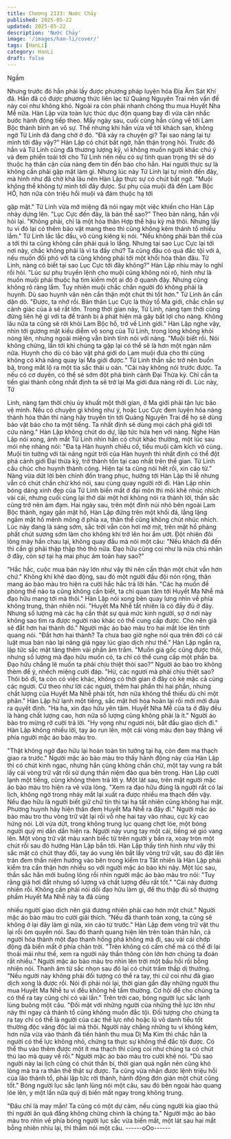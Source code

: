 ```yaml
---
title: Chương 2133: Nước Chảy
published: 2025-05-22
updated: 2025-05-22
description: 'Nước Chảy'
image: '/images/han-li/cover/'
tags: [HanLi]
category: HanLi
draft: false
---
```


Ngầm

Nhưng trước đó hắn phải lấy được phương pháp luyện hóa Địa
Âm Sát Khí đã.
Hắn đã có được phương thức liên lạc từ Quảng Nguyên Trai nên
vấn đề này coi như không khó. Ngoài ra còn phải nhanh chóng
thu mua Huyết Nha Mễ nữa.
Hàn Lập vừa toàn lực thúc dục độn quang bay đi vừa cân nhắc
bước hành động tiếp theo.
Mấy ngày sau, cuối cùng hắn cũng về tới Lam Bộc thành bình an
vô sự.
Thế nhưng khi hắn vừa về tới khách sạn, không ngờ Tử Linh đã
đang chờ ở đó.
"Đã xảy ra chuyện gì? Tại sao nàng lại tự mình tới đây vậy?" Hàn
Lập có chút bất ngờ, hắn thận trọng hỏi.
Trước đó hắn và Tử Linh cũng đã thương lượng kỹ, vì không
muốn người khác chú ý và đem phiền toái tới cho Tử Linh nên
nếu có sự tình quan trọng thì sẽ do thuộc hạ thân cận của nàng
đem tín đến báo cho hắn.
Hai người thực sự là không cần phải gặp mặt làm gì.
Nhưng lúc này Tử Linh lại tự mình đến đây, mà hình như đã chờ
khá lâu nên Hàn Lập thực sự có chút bất ngờ.
"Muội không thể không tự mình tới đây được. Sư phụ của muội đã
đến Lam Bộc HỒ, hơn nữa còn triệu hồi muội và đám thuộc hạ tới

gặp mặt." Tử Linh vừa mở miệng đã nói ngay một việc khiến cho
Hàn Lập nhảy dựng lên.
"Lục Cực đến đây, là bản thể sao?" Theo bản năng, hắn vội hỏi
lại.
"Không phải, chỉ là một hóa thân Hợp thể hậu kỳ mà thôi. Nhưng
lấy tu vi đó lại có thêm bảo vật mang theo thì cũng không kém
thánh tổ nhiều lắm." Tử Linh lắc lắc đầu, vô cùng kiêng kị nói.
"Nếu không phải bản thể của a tới thì ta cũng không cần phải quá
lo lắng. Nhưng tại sao Lục Cực lại tới nơi này, chắc không phải là
vì ta đấy chứ? Ta cũng đâu có quá đắc tội với ả, nếu muốn đối
phó với ta cũng không phái tới một khối hóa thân đâu. Tử Linh,
nàng có biết tại sao Lục Cực tới đây không?" Hàn Lập nhíu mày
lo nghĩ rồi hỏi.
"Lúc sư phụ truyền lệnh cho muội cũng không nói rõ, hình như là
muốn muội phái thuộc hạ tìm kiếm một ai đó ở quanh đây. Nhưng
cũng không rõ ràng lắm. Tuy nhiên muội chắc chắn người đó
không phải là huynh. Dù sao huynh vân nên cẩn thận một chút thì
tốt hơn." Tử Linh ân cần dặn dò.
"Được, ta nhớ rồi. Bản thân Lục Cực là thủy tổ Ma giới, chắc chắn
sự cảnh giác của ả sẽ rất lớn. Trong thời gian này, Tử Linh, nàng
tạm thời cũng đừng liên hệ gì với ta để tránh bị ả phát hiện mà
gây bất lợi cho nàng. Không lâu nữa ta cũng sẽ rời khỏi Lam Bộc
hồ, trở về Linh giới." Hàn Lập nghe vậy, nhìn tới gương mặt kiều
diễm vô song của Tử Linh, trong lòng không khỏi nóng lên, nhưng
ngoài miệng vẫn bình tĩnh nói với nàng.
"Muội biết rồi. Nói không chừng, lần tới khi chúng ta gặp lại có thể
sẽ là hơn một ngàn năm nữa. Huynh cho dù có bảo vật phá giới
do Lam muội đưa cho thì cũng không có khả năng quay lại Ma
giới được." Tử Linh thần sắc trở nên buồn bã, trong mắt lộ ra một
tia sắc thái u oán.
"Cái này không nói trước được. Ta nếu có cơ duyên, có thể sẽ
sớm đột phá bình cảnh Đại Thừa kỳ. Chỉ cần ta tiến giai thành
công nhất định ta sẽ trở lại Ma giới đưa nàng rời đi. Lúc này, Tử

Linh, nàng tạm thời chịu ủy khuất một thời gian, ở Ma giới phải tận
lực bảo vệ mình. Nếu có chuyện gì không như ý, hoặc Lục Cực
đem luyện hóa nàng thành hóa thân thì nàng hãy truyền tin tới
Quảng Nguyên Trai để họ sẽ dùng bảo vật báo cho ta một tiếng.
Ta nhất định sẽ dùng mọi cách phá giới tới cứu nàng." Hàn Lập
không chút do dự, lập tức hứa hẹn với nàng.
Nghe Hàn Lập nói xong, ánh mắt Tử Linh nhìn hắn có chút khác
thường, một lúc sau mói nhẹ nhàng nói:
"Đa tạ Hàn huynh chiếu cố, tiểu muội cảm kích vô cùng. Muội tín
tưởng với tài năng ngút trời của Hàn huynh thì nhất định có thể
đột phá cảnh giới Đại thừa kỳ, trở thành tồn tại cao nhất trên thế
gian. Tử Linh cầu chúc cho huynh thành công. Hiện tại ta cũng nói
hết rồi, xin cáo từ."
Nàng vừa dứt lời bèn chỉnh đốn trang phục, hướng tới Hàn Lập
thi lễ nhưng vẫn có chút chần chừ khó nói, sau cùng quay người
rời đi.
Hàn Lập nhìn bóng dáng xinh đẹp của Tử Linh biến mất ở đại
môn thì môi khẽ nhúc nhích vài cái, nhưng cuối cùng lại thở dài
một hơi không nói ra thành lời, thần sắc cũng trở nên ảm đạm.
Hai ngày sau, trên một đỉnh núi nhỏ bên ngoài Lam Bộc thành,
ngay gần mặt hồ, Hàn Lập đứng trên một khối đá, lẳng lặng ngắm
mặt hồ mênh mông ở phía xa, thân thể cũng không chút nhúc
nhích.
Lúc này đang là sáng sớm, sắc trời vẫn còn hơi mờ mịt, trên mặt
hồ phảng phất chút sương sớm làm cho không khí trở lên hoi ẩm
ướt.
Đột nhiên đôi lông mày hắn chau lại, không quay đầu mà nói một
câu:
"Nếu khách đã đến thì cần gì phải thập thập thò thò nữa. Đạo hữu
cũng coi như là nửa chủ nhân ở đây, còn sợ tại hạ mai phục ám
toán hay sao?"

"Hắc hắc, cuộc mua bán này lớn như vậy thì nên cẩn thận một
chút vẫn hơn chứ." Không khí khẽ dao động, sau đó một người
đầu đội nón rộng, thân mang áo bào màu tro hiện ra cười hắc hắc
trả lời hắn.
"Các hạ muốn đề phòng thế nào ta cũng không cần biết, ta chỉ
quan tâm tới Huyết Ma Nhễ mà đạo hữu mang tới mà thôi."
Hàn Lập nói xong bèn quay lưng nhìn về phía không trung, thản
nhiên nói. "Huyết Ma Nhễ tất nhiên là có đầy đủ ở đây.
Nhưng số lượng mà các hạ cần thật sự quá mức kinh người, sợ ở
nơi này không sao tìm ra được người nào khác có thể cung cấp
được. Cho nên giá sẽ đắt hơn hai thành đó." Người mặc áo bào
màu tro hai mắt lóe lên tính quang nói.
"Đắt hơn hai thành? Ta chưa bao giờ nghe nói qua trên đời có cái
luật mua bán nào lại nâng giá ngay lúc giao dịch như thế." Hàn
Lập ngẩn ra, lập tức sắc mặt tăng thêm vài phần âm trầm.
"Muốn giá gốc cũng được thôi, nhưng số lượng mà đạo hữu muốn
có, ta chỉ có thể cung cấp một phần ba. Đạo hữu chẳng lẽ muốn
ta phải chịu thiệt thòi sao?" Người áo bào tro không thèm để ý,
nhếch miệng cười đáp.
"Hừ, các ngươi mà phải chịu thiệt sao? Thôi bỏ đi, ta còn có việc
khác, không có thời gian ở đây cò kè mặc cả cùng các ngươi. Cứ
theo như lời các ngươi, thêm hai phần thì hai phần, nhưng chất
lượng của Huyết Ma Nhễ phải tốt, hơn nữa không thể thiếu dù chỉ
một phân." Hàn Lập hừ lạnh một tiếng, sắc mặt hơi hòa hoãn lại
rồi mới mới đưa ra quyết định.
"Ha ha, xin đạo hữu yên tâm. Huyết Nha Mễ của ta ở đây đều là
hàng chất lượng cao, hơn nữa số lượng cũng không phải là ít."
Người áo bào tro mừng rỡ cười trả lời.
"Hy vọng như ngươi nói, bắt đầu giao dịch đi." Hàn Lập không
nhiều lời, tay áo run lên, một cái vòng màu đen bay thăng về phía
người mặc áo bào màu tro.

"Thật không ngờ đạo hữu lại hoàn toàn tin tưởng tại hạ, còn đem
ma thạch giao ra trước." Người mặc áo bào màu tro thấy hành
động này của Hàn Lập thì có chút kinh ngạc, nhưng hắn cũng
không chần chừ, một tay vung ra bắt lấy cái vòng trữ vật rồi sử
dụng thần niệm đảo qua bên trong.
Hàn Lập cười lạnh một tiếng, cũng không thèm trả lời y.
Một lát sau, trên mặt người mặc áo bào màu tro hiện ra vẻ vừa
lòng.
"Xem ra đạo hữu đúng là người rất có lai lịch, không ngờ trong
nháy mắt lại xuất ra được nhiều ma thạch đến vậy. Nếu đạo hữu
là người biết giữ chữ tín thì tại hạ tất nhiên cũng không hai mặt.
Phương huynh hãy hiện thân đem Huyết Ma Nhễ ra đây đi."
Người mặc áo bào màu tro thu vòng trữ vật lại rồi vỗ nhẹ hai tay
vào nhau, cực kỳ cao hứng nói.
Lời vừa dứt, trong không trung lục quang chợt lóe, một bóng
người quỷ mị dần dần hiện ra.
Người này vung tay một cái, tiếng xé gió vang lên.
Một vòng trữ vật màu xanh biếc từ trên người y bắn ra, xoay tròn
một chút rồi sau đó hướng Hàn Lập bắn tới.
Hàn Lập thấy tình hình như vậy thì sắc mặt có chút thay đổi, tay
áo vung lên bắt lấy vòng trữ vật, sau đó đặt lên trán đem thần
niệm hướng vào bên trong kiểm tra
Tất nhiên là Hàn Lập phải kiểm tra cẩn thận hơn nhiều so với
người mặc áo bào khi nãy.
Một lúc sau, thần sắc hắn mới buông lỏng rồi nhìn người mặc áo
bào màu tro nói:
"Tuy rằng giá hơi đắt nhưng số lượng và chất lượng đều rất tốt."
"Cái này đương nhiên rồi. Không cần phải nói dối đạo hữu làm gì,
để thu thập đủ số thượng phẩm Huyết Ma Nhễ này ta đã cùng

nhiều người giao dịch nên giá đương nhiên phải cao hơn một
chút." Người mặc áo bào màu tro cười giải thích.
"Nếu đã thanh toán xong, ta cũng sẽ không ở lại đây làm gì nữa,
xin cáo từ trước." Hàn Lập đem vòng trữ vật thu lại rồi ôm quyền
nói.
Sau đó thanh quang hiện lên trên toàn thân hắn, cả người hóa
thành một đạo thanh hồng phá không mà đi, sau vài cái chớp
động đã biến mất ở phía chân trời.
"Trên không có cấm chế mà có thể đi lại thoải mái như thế, xem ra
người này thần thông còn lớn hơn chúng ta đoán rất nhiều."
Người mặc áo bào màu tro nhìn lên trời một bầu hồi rồi bỗng
nhiên nói.
Thanh âm từ sắc nhọn sau đó lại có chút trầm thấp dị thường.
"Nếu người này không phải đối tượng có thể ra tay, thì cứ coi như
đã giao dịch xong là được rồi. Nói đi phải nói lại, thời gian gần đây
những người thu mua Huyết Ma Nhễ tu vi đều không hề tầm
thường. Cơ hội để cho chúng ta có thể ra tay cũng chỉ có vài lần."
Trên trời cao, bóng người lục sắc lạnh lùng buông một câu.
"Đối mặt với những người của những thế lực lớn như này thì ngay
cả thánh tổ cũng không muốn đắc tội. Đối tượng cho chúng ta ra
tay chỉ có thể là người của các thế lực nhỏ hoặc lũ vô danh tiểu
tốt thường độc vãng độc lai mà thôi. Người này chẳng những tu vi
không kém, hơn nữa vừa vào thành đã tiến hành thu mua Dị Ma
Kim thì chắc hẳn là người có thế lực không nhỏ, chứng ta thực sự
không thể đắc tội được. Có thể thu vào thêm được một ít ma
thạch thì cũng coi như chúng ta có chút thù lao mà quay về rồi."
Người mặc áo bào màu tro cười khẽ nói.
"Dù sao người này lai lịch cũng có chút thần bí, thời gian quá
ngắn nên cũng khó lòng mà tra ra thân thế thật sự được. Ta cũng
vừa nhận được lệnh triệu hồi của lão thánh tổ, phải lập tức rời
thành, hành động đơn giản một chút cũng tốt." Bóng người lục
sắc lạnh lùng nói một câu, sau đó bên ngoài hào quang lóe lên, y
một lần nữa quỷ dị biến mất ngay trong không trung.

"Đâu chỉ là may mắn! Ta cũng có một dự cảm, nếu cùng người kia
giao thủ thì người ăn quả đắng không chừng chinh là chúng ta."
Người mặc áo bào màu tro nhìn về phía bóng người lục sắc vừa
biến mất, một lát sau hai mắt bỗng nhiên nhíu lại, thì thầm nói một
câu.
------oOo------

